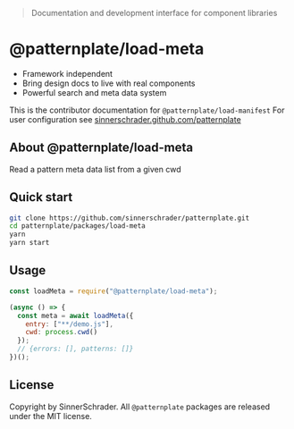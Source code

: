 > Documentation and development interface for component libraries

# @patternplate/load-meta

* Framework independent
* Bring design docs to live with real components
* Powerful search and meta data system

This is the contributor documentation for `@patternplate/load-manifest`
For user configuration see [sinnerschrader.github.com/patternplate](https://sinnerschrader.github.com/patternplate)

## About @patternplate/load-meta

Read a pattern meta data list from a given cwd

## Quick start

```sh
git clone https://github.com/sinnerschrader/patternplate.git
cd patternplate/packages/load-meta
yarn
yarn start
```

## Usage

```js
const loadMeta = require("@patternplate/load-meta");

(async () => {
  const meta = await loadMeta({
    entry: ["**/demo.js"],
    cwd: process.cwd()
  });
  // {errors: [], patterns: []}
})();
```

## License

Copyright by SinnerSchrader. All `@patternplate` packages are released under the MIT license.

